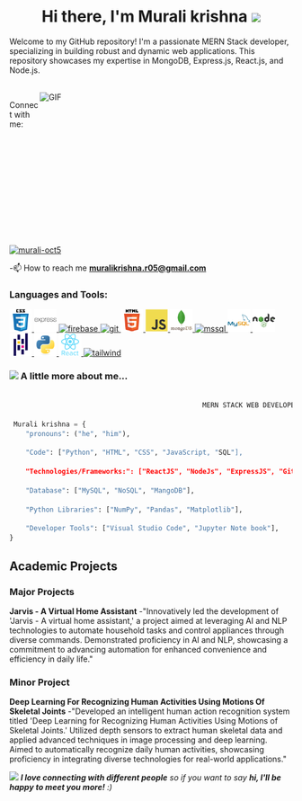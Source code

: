<!-- Header -->
<div align="center">
   <h1>Hi there, I'm Murali krishna <img src="https://media.giphy.com/media/hvRJCLFzcasrR4ia7z/giphy.gif" width="25px"> </h1>
</div>  

Welcome to my GitHub repository! I'm a passionate MERN Stack developer, specializing in building robust and dynamic web applications. This repository showcases my expertise in MongoDB, Express.js, React.js, and Node.js.

<br />
<img align="right" height="270px" width="450px" alt="GIF" src="https://i.pinimg.com/564x/d2/bd/2f/d2bd2fc7c604b0384f06f3c0d594b087.jpg" />
<p
<h3 align="left">Connect with me:</h3>
<a href="https://linkedin.com/in/murali-oct5/" target="blank"><img align="center" src="https://raw.githubusercontent.com/rahuldkjain/github-profile-readme-generator/master/src/images/icons/Social/linked-in-alt.svg" alt="murali-oct5" height="30" width="40" /></a> 
</p>

-📫 How to reach me **muralikrishna.r05@gmail.com**
 

<p align="left">
</p>

<h3 align="left">Languages and Tools:</h3>
<p align="left"> <a href="https://www.w3schools.com/css/" target="_blank" rel="noreferrer"> <img src="https://raw.githubusercontent.com/devicons/devicon/master/icons/css3/css3-original-wordmark.svg" alt="css3" width="40" height="40"/> </a> <a href="https://expressjs.com" target="_blank" rel="noreferrer"> <img src="https://raw.githubusercontent.com/devicons/devicon/master/icons/express/express-original-wordmark.svg" alt="express" width="40" height="40"/> </a> <a href="https://firebase.google.com/" target="_blank" rel="noreferrer"> <img src="https://www.vectorlogo.zone/logos/firebase/firebase-icon.svg" alt="firebase" width="40" height="40"/> </a> <a href="https://git-scm.com/" target="_blank" rel="noreferrer"> <img src="https://www.vectorlogo.zone/logos/git-scm/git-scm-icon.svg" alt="git" width="40" height="40"/> </a> <a href="https://www.w3.org/html/" target="_blank" rel="noreferrer"> <img src="https://raw.githubusercontent.com/devicons/devicon/master/icons/html5/html5-original-wordmark.svg" alt="html5" width="40" height="40"/> </a> <a href="https://developer.mozilla.org/en-US/docs/Web/JavaScript" target="_blank" rel="noreferrer"> <img src="https://raw.githubusercontent.com/devicons/devicon/master/icons/javascript/javascript-original.svg" alt="javascript" width="40" height="40"/> </a> <a href="https://www.mongodb.com/" target="_blank" rel="noreferrer"> <img src="https://raw.githubusercontent.com/devicons/devicon/master/icons/mongodb/mongodb-original-wordmark.svg" alt="mongodb" width="40" height="40"/> </a> <a href="https://www.microsoft.com/en-us/sql-server" target="_blank" rel="noreferrer"> <img src="https://www.svgrepo.com/show/303229/microsoft-sql-server-logo.svg" alt="mssql" width="40" height="40"/> </a> <a href="https://www.mysql.com/" target="_blank" rel="noreferrer"> <img src="https://raw.githubusercontent.com/devicons/devicon/master/icons/mysql/mysql-original-wordmark.svg" alt="mysql" width="40" height="40"/> </a> <a href="https://nodejs.org" target="_blank" rel="noreferrer"> <img src="https://raw.githubusercontent.com/devicons/devicon/master/icons/nodejs/nodejs-original-wordmark.svg" alt="nodejs" width="40" height="40"/> </a> <a href="https://pandas.pydata.org/" target="_blank" rel="noreferrer"> <img src="https://raw.githubusercontent.com/devicons/devicon/2ae2a900d2f041da66e950e4d48052658d850630/icons/pandas/pandas-original.svg" alt="pandas" width="40" height="40"/> </a> <a href="https://www.python.org" target="_blank" rel="noreferrer"> <img src="https://raw.githubusercontent.com/devicons/devicon/master/icons/python/python-original.svg" alt="python" width="40" height="40"/> </a> <a href="https://reactjs.org/" target="_blank" rel="noreferrer"> <img src="https://raw.githubusercontent.com/devicons/devicon/master/icons/react/react-original-wordmark.svg" alt="react" width="40" height="40"/> </a> <a href="https://tailwindcss.com/" target="_blank" rel="noreferrer"> <img src="https://www.vectorlogo.zone/logos/tailwindcss/tailwindcss-icon.svg" alt="tailwind" width="40" height="40"/> </a> </p>

### <img src="https://media.giphy.com/media/VgCDAzcKvsR6OM0uWg/giphy.gif" width="50"> A little more about me...  

```Python

                                                MERN STACK WEB DEVELOPER

 Murali krishna = {
    "pronouns": ("he", "him"),

    "Code": ["Python", "HTML", "CSS", "JavaScript, "SQL"],

    "Technologies/Frameworks:": ["ReactJS", "NodeJs", "ExpressJS", "Git", "GitHub"],

    "Database": ["MySQL", "NoSQL", "MangoDB"],

    "Python Libraries": ["NumPy", "Pandas", "Matplotlib"],

    "Developer Tools": ["Visual Studio Code", "Jupyter Note book"],
}
```
<!-- Academic Projects -->
## Academic Projects
### Major Projects
**Jarvis - A Virtual Home Assistant**
-"Innovatively led the development of 'Jarvis - A virtual home assistant,' a project aimed at leveraging AI and NLP technologies to automate household tasks and control appliances through diverse commands. Demonstrated proficiency in AI and NLP, showcasing a commitment to advancing automation for enhanced convenience and efficiency in daily life."

### Minor Project
**Deep Learning For Recognizing Human Activities Using Motions Of Skeletal Joints**
-"Developed an intelligent human action recognition system titled 'Deep Learning for Recognizing Human Activities Using Motions of Skeletal Joints.' Utilized depth sensors to extract human skeletal data and applied advanced techniques in image processing and deep learning. Aimed to automatically recognize daily human activities, showcasing proficiency in integrating diverse technologies for real-world applications." 

<img src="https://media.giphy.com/media/LnQjpWaON8nhr21vNW/giphy.gif" width="60"> <em><b>I love connecting with different people</b> so if you want to say <b>hi, I'll be happy to meet you more!</b> :)</em>



